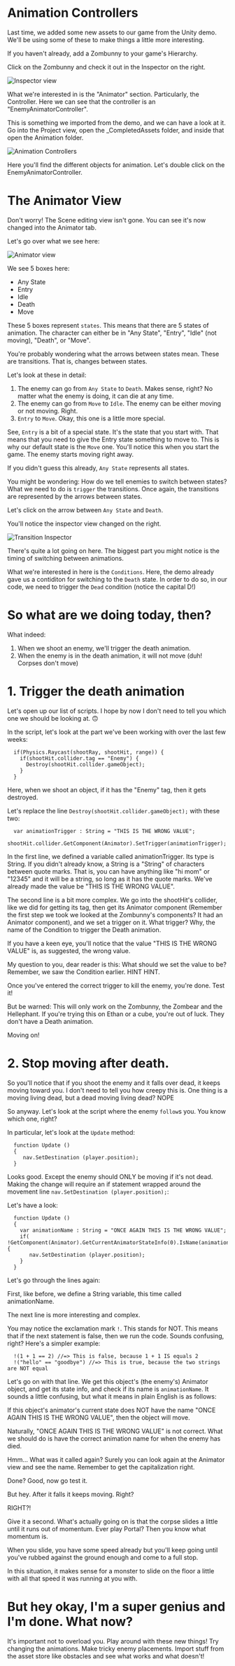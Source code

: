 # Animation Controllers

Last time, we added some new assets to our game from the Unity demo. We'll be using some of these to make things a little more interesting.

If you haven't already, add a Zombunny to your game's Hierarchy.

Click on the Zombunny and check it out in the Inspector on the right.

![Inspector view](http://i.imgur.com/SiyF883.png)

What we're interested in is the "Animator" section. Particularly, the Controller. Here we can see that the controller is an "EnemyAnimatorController".

This is something we imported from the demo, and we can have a look at it. Go into the Project view, open the \_CompletedAssets folder, and inside that open the Animation folder.

![Animation Controllers](http://i.imgur.com/ItKgFGc.png)

Here you'll find the different objects for animation. Let's double click on the EnemyAnimatorController.

# The Animator View

Don't worry! The Scene editing view isn't gone. You can see it's now changed into the Animator tab.

Let's go over what we see here:

![Animator view](http://i.imgur.com/DPSALl1.png)

We see 5 boxes here:

- Any State
- Entry
- Idle
- Death
- Move

These 5 boxes represent `states`. This means that there are 5 states of animation. The character can either be in "Any State", "Entry", "Idle" (not moving), "Death", or "Move".

You're probably wondering what the arrows between states mean. These are transitions. That is, changes between states.

Let's look at these in detail:

1. The enemy can go from `Any State` to `Death`. Makes sense, right? No matter what the enemy is doing, it can die at any time.
2. The enemy can go from `Move` to `Idle`. The enemy can be either moving or not moving. Right.
3. `Entry` to `Move`. Okay, this one is a little more special.

See, `Entry` is a bit of a special state. It's the state that you start with. That means that you need to give the Entry state something to move to. This is why our default state is the `Move` one. You'll notice this when you start the game. The enemy starts moving right away.

If you didn't guess this already, `Any State` represents all states.

You might be wondering: How do we tell enemies to switch between states? What we need to do is `trigger` the transitions. Once again, the transitions are represented by the arrows between states.

Let's click on the arrow between `Any State` and `Death`.

You'll notice the inspector view changed on the right.

![Transition Inspector](http://i.imgur.com/I0KTmHc.png)

There's quite a lot going on here. The biggest part you might notice is the timing of switching between animations.

What we're interested in here is the `Conditions`. Here, the demo already gave us a contiditon for switching to the `Death` state. In order to do so, in our code, we need to trigger the `Dead` condition (notice the capital D!)

# So what are we doing today, then?

What indeed:

1. When we shoot an enemy, we'll trigger the death animation.
2. When the enemy is in the death animation, it will not move (duh! Corpses don't move)

# 1. Trigger the death animation

Let's open up our list of scripts. I hope by now I don't need to tell you which one we should be looking at. 🙃

In the script, let's look at the part we've been working with over the last few weeks:

```
  if(Physics.Raycast(shootRay, shootHit, range)) {
    if(shootHit.collider.tag == "Enemy") {
      Destroy(shootHit.collider.gameObject);
    }
  }
```

Here, when we shoot an object, if it has the "Enemy" tag, then it gets destroyed.

Let's replace the line `Destroy(shootHit.collider.gameObject);` with these two:

```
  var animationTrigger : String = "THIS IS THE WRONG VALUE";
  shootHit.collider.GetComponent(Animator).SetTrigger(animationTrigger);
```

In the first line, we defined a variable called animationTrigger. Its type is String. If you didn't already know, a String is a "String" of characters between quote marks. That is, you can have anything like "hi mom" or "12345" and it will be a string, so long as it has the quote marks. We've already made the value be "THIS IS THE WRONG VALUE".

The second line is a bit more complex. We go into the shootHit's collider, like we did for getting its tag, then get its Animator component (Remember the first step we took we looked at the Zombunny's components? It had an Animator component), and we set a trigger on it. What trigger? Why, the name of the Condition to trigger the Death animation.

If you have a keen eye, you'll notice that the value "THIS IS THE WRONG VALUE" is, as suggested, the wrong value.

My question to you, dear reader is this: What should we set the value to be? Remember, we saw the Condition earlier. HINT HINT.

Once you've entered the correct trigger to kill the enemy, you're done. Test it!

But be warned: This will only work on the Zombunny, the Zombear and the Hellephant. If you're trying this on Ethan or a cube, you're out of luck. They don't have a Death animation.

Moving on!

# 2. Stop moving after death.

So you'll notice that if you shoot the enemy and it falls over dead, it keeps moving toward you. I don't need to tell you how creepy this is. One thing is a moving living dead, but a dead moving living dead? NOPE

So anyway. Let's look at the script where the enemy `follow`s you. You know which one, right?

In particular, let's look at the `Update` method:

```
  function Update ()
  {
     nav.SetDestination (player.position);
  }
```

Looks good. Except the enemy should ONLY be moving if it's not dead. Making the change will require an if statement wrapped around the movement line `nav.SetDestination (player.position);`:

Let's have a look:


```
  function Update ()
  {
    var animationName : String = "ONCE AGAIN THIS IS THE WRONG VALUE";
    if( !GetComponent(Animator).GetCurrentAnimatorStateInfo(0).IsName(animationName)) {
       nav.SetDestination (player.position);
    }
  }
```

Let's go through the lines again:

First, like before, we define a String variable, this time called animationName.

The next line is more interesting and complex.

You may notice the exclamation mark `!`. This stands for NOT. This means that if the next statement is false, then we run the code. Sounds confusing, right? Here's a simpler example:

```
  !(1 + 1 == 2) //=> This is false, because 1 + 1 IS equals 2
  !("hello" == "goodbye") //=> This is true, because the two strings are NOT equal
```

Let's go on with that line. We get this object's (the enemy's) Animator object, and get its state info, and check if its name is `animationName`. It sounds a little confusing, but what it means in plain English is as follows:

If this object's animator's current state does NOT have the name "ONCE AGAIN THIS IS THE WRONG VALUE", then the object will move.

Naturally, "ONCE AGAIN THIS IS THE WRONG VALUE" is not correct. What we should do is have the correct animation name for when the enemy has died.

Hmm... What was it called again? Surely you can look again at the Animator view and see the name. Remember to get the capitalization right.

Done? Good, now go test it.

But hey. After it falls it keeps moving. Right?

RIGHT?!

Give it a second. What's actually going on is that the corpse slides a little until it runs out of momentum. Ever play Portal? Then you know what momentum is.

When you slide, you have some speed already but you'll keep going until you've rubbed against the ground enough and come to a full stop.

In this situation, it makes sense for a monster to slide on the floor a little with all that speed it was running at you with.

# But hey okay, I'm a super genius and I'm done. What now?

It's important not to overload you. Play around with these new things! Try changing the animations. Make tricky enemy placements. Import stuff from the asset store like obstacles and see what works and what doesn't!
